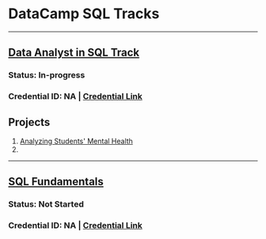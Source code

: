 # DataCamp SQL Tracks

***

## [Data Analyst in SQL Track](https://app.datacamp.com/learn/career-tracks/data-analyst-in-sql)
### Status: In-progress
### Credential ID: NA | [Credential Link]()

## Projects
1. [Analyzing Students' Mental Health](#analyzing-students-mental-health)
2. 

***

## [SQL Fundamentals](https://app.datacamp.com/learn/skill-tracks/sql-fundamentals)
### Status: Not Started
### Credential ID: NA | [Credential Link]()
